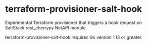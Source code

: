 # terraform-provisioner-salt-hook

Experimental Terraform provisioner that triggers a hook request on SaltStack rest_cherrypy NetAPI module.

terraform-provisioner-salt-hook requires Go version 1.13 or greater.
